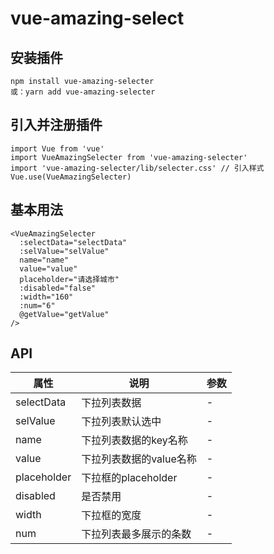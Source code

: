 # vue-amazing-select

## 安装插件

```
npm install vue-amazing-selecter
或：yarn add vue-amazing-selecter
```

## 引入并注册插件

```
import Vue from 'vue'
import VueAmazingSelecter from 'vue-amazing-selecter'
import 'vue-amazing-selecter/lib/selecter.css' // 引入样式
Vue.use(VueAmazingSelecter)
```

## 基本用法

```
<VueAmazingSelecter
  :selectData="selectData"
  :selValue="selValue"
  name="name"
  value="value"
  placeholder="请选择城市"
  :disabled="false"
  :width="160"
  :num="6"
  @getValue="getValue"
/>
```

## API

属性 | 说明 | 参数
-------- | ----- | -----
selectData | 下拉列表数据 | -
selValue | 下拉列表默认选中 | -
name | 下拉列表数据的key名称 | -
value | 下拉列表数据的value名称 | -
placeholder | 下拉框的placeholder | -
disabled | 是否禁用 | -
width | 下拉框的宽度 | -
num | 下拉列表最多展示的条数 | -
